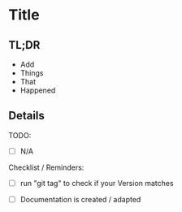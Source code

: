 # Title

## TL;DR

- Add
- Things
- That
- Happened

## Details

TODO:

- [ ] N/A

Checklist / Reminders:

- [ ] run "git tag" to check if your Version matches
- [ ] Documentation is created / adapted

